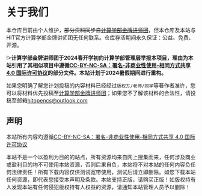 # 关于我们

本仓库目前由个人维护，~~部分资料同步自[计算学部金牌讲师团](https://github.com/HIT-FC-OpenCS/CS_Courses)~~，但本仓库及本站与HIT官方计算学部金牌讲师团无任何联系。仓库存活期间永久保证：公益、免费、开源。

!>**计算学部金牌讲师团于2024春开学初向计算学部管理层举报本项目，理由为本站引用了其相似项目中遵循[CC-BY-NC-SA：署名-非商业性使用-相同方式共享 4.0 国际许可协议](https://creativecommons.org/licenses/by-nc-sa/4.0/deed.zh)的部分文件。本站计划于2024暑假期间进行重构。**

如果您明确了解您计划投稿的内容材料已经经过`版权方/老师/同学`等著作者准许，您可以将材料优先投稿至[计算学部金牌讲师团](https://github.com/HIT-FC-OpenCS/CS_Courses)；如果您不了解该材料的合法性，请投稿至邮箱[hitopencs@outlook.com](hitopencs@outlook.com)

## 声明

本站所有内容均遵循[CC-BY-NC-SA：署名-非商业性使用-相同方式共享 4.0 国际许可协议](https://creativecommons.org/licenses/by-nc-sa/4.0/deed.zh)

本站不是一个以盈利为目的的站点，所有资源均来自网上搜集而来，任何涉及商业或盈利目的均不可使用本站资源，否则后果自负，本站将不对本站的任何内容负任何法律责任！所有下载内容仅供测试宽带使用，测试后请立即删除。如您下载本站任何资源，即代表您接受本声明及条款。本站支持正版，请购买正版！如版权持有人发现本站有任何侵犯版权持有人权益的资源，请通知本站管理人员予以删除！